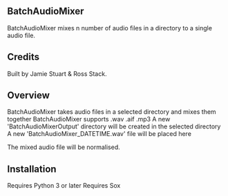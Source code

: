 ## BatchAudioMixer
BatchAudioMixer mixes n number of audio files in a directory to a single audio file. 

## Credits
Built by Jamie Stuart & Ross Stack.

## Overview
BatchAudioMixer takes audio files in a selected directory and mixes them together
BatchAudioMixer supports .wav .aif .mp3
A new 'BatchAudioMixerOutput' directory will be created in the selected directory
A new 'BatchAudioMixer_DATETIME.wav' file will be placed here

The mixed audio file will be normalised.

## Installation
Requires Python 3 or later
Requires Sox
